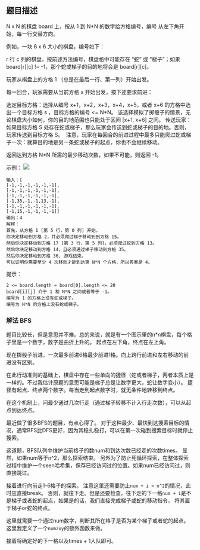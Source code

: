 ## 题目描述
N x N 的棋盘 board 上，按从 1 到 N*N 的数字给方格编号，编号 从左下角开始，每一行交替方向。

例如，一块 6 x 6 大小的棋盘，编号如下：


r 行 c 列的棋盘，按前述方法编号，棋盘格中可能存在 “蛇” 或 “梯子”；如果 board[r][c] != -1，那个蛇或梯子的目的地将会是 board[r][c]。

玩家从棋盘上的方格 1 （总是在最后一行、第一列）开始出发。

每一回合，玩家需要从当前方格 x 开始出发，按下述要求前进：

选定目标方格：选择从编号 x+1，x+2，x+3，x+4，x+5，或者 x+6 的方格中选出一个目标方格 s ，目标方格的编号 <= N*N。
该选择模拟了掷骰子的情景，无论棋盘大小如何，你的目的地范围也只能处于区间 [x+1, x+6] 之间。
传送玩家：如果目标方格 S 处存在蛇或梯子，那么玩家会传送到蛇或梯子的目的地。否则，玩家传送到目标方格 S。 
注意，玩家在每回合的前进过程中最多只能爬过蛇或梯子一次：就算目的地是另一条蛇或梯子的起点，你也不会继续移动。

返回达到方格 N*N 所需的最少移动次数，如果不可能，则返回 -1。



示例：
![](https://assets.leetcode-cn.com/aliyun-lc-upload/uploads/2019/01/31/snakes.png)
```
输入：[
[-1,-1,-1,-1,-1,-1],
[-1,-1,-1,-1,-1,-1],
[-1,-1,-1,-1,-1,-1],
[-1,35,-1,-1,13,-1],
[-1,-1,-1,-1,-1,-1],
[-1,15,-1,-1,-1,-1]]
输出：4
解释：
首先，从方格 1 [第 5 行，第 0 列] 开始。
你决定移动到方格 2，并必须爬过梯子移动到到方格 15。
然后你决定移动到方格 17 [第 3 行，第 5 列]，必须爬过蛇到方格 13。
然后你决定移动到方格 14，且必须通过梯子移动到方格 35。
然后你决定移动到方格 36, 游戏结束。
可以证明你需要至少 4 次移动才能到达第 N*N 个方格，所以答案是 4。
```

提示：
```
2 <= board.length = board[0].length <= 20
board[i][j] 介于 1 和 N*N 之间或者等于 -1。
编号为 1 的方格上没有蛇或梯子。
编号为 N*N 的方格上没有蛇或梯子。
```

### 解法 BFS
题目比较长，但是意思并不难。总的来说，就是有一个图示里的n*n棋盘，每个格子里是一个数字，数字是曲折上升的。
起点在左下角，终点在左上角。

现在掷骰子前进，一次最多前进6格最少前进1格。向上跨行前进和左右移动的前进没有区别。

在此行动准则的基础上，棋盘中存在一些单向的捷径（蛇或者梯子，两者本质上是一样的。不过我估计原题的意思可能是梯子总是让数字更大，蛇让数字变小）。
捷径有起点、终点两个数字。每当走到起点数字时，就无条件地转移到终点。

在这个机制上，问最少通过几次行走（通过梯子转移不计入行走次数），可以从起点到达终点。

最近做了很多BFS的题目，有点心得了。
对于这种最少、最快到达搜索目标的情况，通常BFS比DFS更好，因为其稳扎稳打，可以在第一次碰到搜索目标时就停止搜索。

这道题，BFS队列中维护当前格子的数num和到达次数已经走的次数times。
显然，如果num等于n^2，那么探索结束。
另外为了防止死循环探索，在整体探索过程中维护一个seen哈希集，保存已经访问过的位置。如果num已经访问过，则直接跳过。

接着进行向前走1-6格子的探索。
注意这里还需要防止`num + i > n^2`的情况，此时应直接break。
否则，就往下走。但是还要检查，往下走的下一格`num + i`是不是梯子或者蛇的起点，如果是的话，我们直接完成梯子或蛇的移动指令，
将其置于梯子or蛇的终点。

这里就需要一个通过num数字，判断其所在格子是否为某个梯子或者蛇的起点。这里我定义了一个`num2xy`的额外函数来做。

接着将确定好的下一格以及times + 1入队即可。